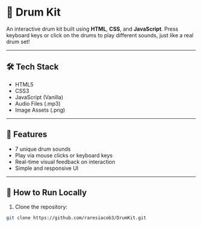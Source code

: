 # 🥁 Drum Kit

An interactive drum kit built using **HTML**, **CSS**, and **JavaScript**. Press keyboard keys or click on the drums to play different sounds, just like a real drum set!

---

## 🛠 Tech Stack

- HTML5
- CSS3
- JavaScript (Vanilla)
- Audio Files (.mp3)
- Image Assets (.png)

---

## 🎯 Features

- 7 unique drum sounds
- Play via mouse clicks or keyboard keys
- Real-time visual feedback on interaction
- Simple and responsive UI

---

## 🚀 How to Run Locally

1. Clone the repository:
```bash
git clone https://github.com/raresiacob3/DrumKit.git
